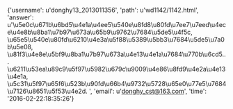 {'username': u'donghy13_2013011356', 'path': u'wd1142/1142.html', 'answer': u'\u5e0c\u671b\u6bd5\u4e1a\u4ee5\u540e\u8fd8\u80fd\u7ee7\u7eed\u4ece\u4e8b\u8ba1\u7b97\u673a\u65b9\u9762\u7684\u5de5\u4f5c, \u65e5\u540e\u80fd\u6210\u4e3a\u5f88\u5389\u5bb3\u7684\u5de5\u7a0b\u5e08, \u81f3\u4e8e\u5bf9\u8ba1\u7b97\u673a\u4e13\u4e1a\u7684\u770b\u6cd5... \u6211\u53ea\u89c9\u5f97\u5982\u679c\u9009\u4e86\u8fd9\u4e2a\u4e13\u4e1a, \u5c31\u5f97\u65f6\u523b\u90fd\u66b4\u9732\u5728\u65e0\u77e5\u7684\u7126\u8651\u5f53\u4e2d. ', 'email': u'donghy_cst@163.com', 'time': '2016-02-22:18:35:26'}